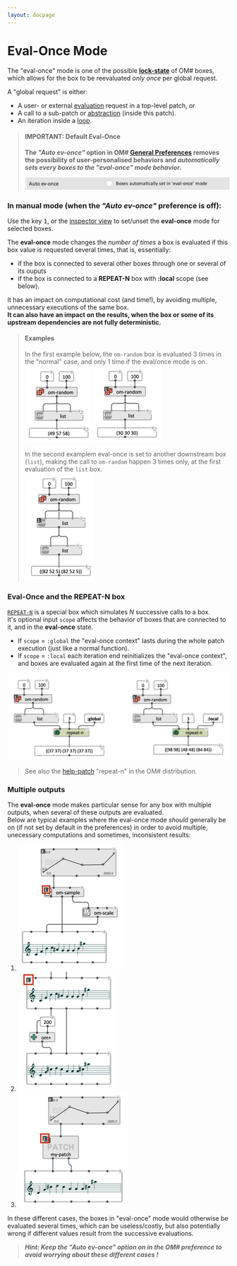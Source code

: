 ```yaml
---
layout: docpage
---
```


# Eval-Once Mode
 
The "eval-once" mode is one of the possible **[lock-state](eval-modes#lock-state)** of OM# boxes, which allows for the box to be reevaluated _only once_ per global request.

 A "global request" is either:
 * A user- or external [evaluation](eval) request in a top-level patch, or
 * A call to a sub-patch or [abstraction](abstraction) (inside this patch).
 * An iteration inside a [loop](loop).

> #### IMPORTANT: Default Eval-Once
> **The *"Auto ev-once"* option in OM# [General Preferences](preferences) removes the possibility of user-personalised behaviors and *automatically sets every boxes to the "eval-once" mode behavior*.**     
>   
> <img src="eval-once_img/pref-auto-ev-once.png">

### In manual mode (when the *"Auto ev-once"* preference is off):

Use the key <kbd>1</kbd>, or the [inspector view](inspector) to set/unset the **eval-once** mode for selected boxes.

The **eval-once** mode changes the _number of times_ a box is evaluated if this box value is requested several times, that is, essentially:
 * if the box is connected to several other boxes through one or several of its ouputs
 * if the box is connected to a **REPEAT-N** box with **:local** scope (see below).

It has an impact on computational cost (and time!), by avoiding multiple, unnecessary executions of the same box.    
**It can also have an impact on the results, when the box or some of its upstream dependencies are not fully deterministic.**

> #### Examples
> In the first example below, the `om-random` box is evaluated 3 times in the "normal" case, and only 1 time if the eval/once mode is on.     
> <img src="eval-once_img/ev-once-off.png"> <img src="eval-once_img/ev-once-on.png">   
>
> In the second examplem eval-once is set to another downstream box (`list`), making the call to `om-random` happen 3 times only, at the first evaluation of the `list` box.    
> <img src="eval-once_img/ev-once-on-list.png">


### Eval-Once and the REPEAT-N box
 
[`REPEAT-N`](repeat-n) is a special box which simulates _N_ successive calls to a box.    
It's optional input `scope` affects the behavior of boxes that are connected to it, and in the **eval-once** state.
* If `scope` = `:global` the "eval-once context" lasts during the whole patch execution (just like a normal function).
* If `scope` = `:local` each iteration end reinitializes the "eval-once context", and boxes are evaluated again at the first time of the next iteration.

<img src="eval-once_img/ev-once-repeat-n.png">


> See also the [help-patch](help) "repeat-n" in the OM# distribution. 

### Multiple outputs

The **eval-once** mode makes particular sense for any box with multiple outputs, when several of these outputs are evaluated.   
Below are typical examples where the eval-once mode _should_ generally be on (if not set by default in the preferences) in order to avoid multiple, unecessary computations and sometimes, inconsistent results:

1) <img src="eval-once_img/ev-once-multipleout.png">
2) <img src="eval-once_img/ev-once-object.png">
3) <img src="eval-once_img/ev-once-patch.png">

In these different cases, the boxes in "eval-once" mode would otherwise be evaluated several times, which can be useless/costly, but also potentially wrong if different values result from the successive evaluations. 

> ***Hint: Keep the "Auto ev-once" option on in the OM# preference to avoid worrying about these different cases !***




